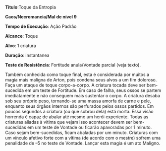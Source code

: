 **Titulo**:Toque da Entropia

**Caos/Necromancia/Mal de nível 9**

**Tempo de Execução**: Ação Padrão

**Alcance**: Toque

**Alvo**: 1 criatura

**Duração**: instantanea

**Teste de Resistência**:  Fortitude anula/Vontade parcial (veja texto).

Também conhecida como toque final, esta é considerada por muitos a magia mais maligna de Arton, pois condena seus alvos a um fim doloroso. Faça um ataque de toque corpo-a-corpo.
A criatura tocada deve ser bem-sucedida em um teste de Fortitude. Em caso de falha, seus ossos se partem imediatamente e não conseguem mais sustentar o corpo. 
A criatura desaba sob seu próprio peso, tornando-se uma massa amorfa de carne e pele, enquanto seus órgãos internos são perfurados pelos ossos partidos. Em poucos segundos a criatura (ou que sobrou 
dela) está morta. Essa visão horrenda é capaz de abalar até mesmo um herói experiente. Todas as criaturas aliadas à vítima que vejam isso acontecer devem ser bem-sucedidas em um teste de Vontade ou ficarão apavoradas por 1 minuto. 
Caso sejam bem-sucedidas, ficam abaladas por um minuto. Criaturas com um vínculo afetivo forte com a vítima (de acordo com o mestre) sofrem uma penalidade de –5 no teste de Vontade.
Lançar esta magia é um ato Maligno.